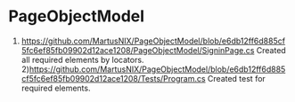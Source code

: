 # PageObjectModel 
1) https://github.com/MartusNIX/PageObjectModel/blob/e6db12ff6d885cf5fc6ef85fb09902d12ace1208/PageObjectModel/SigninPage.cs
 Created all required elements by locators.   
2)https://github.com/MartusNIX/PageObjectModel/blob/e6db12ff6d885cf5fc6ef85fb09902d12ace1208/Tests/Program.cs
 Created test for required elements.
